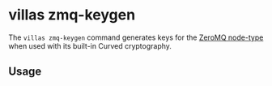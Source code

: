 # villas zmq-keygen

The `villas zmq-keygen` command generates keys for the [ZeroMQ node-type](../nodes/zeromq.md) when used with its built-in Curved cryptography.

## Usage

``` url="generated/node/usage/villas-zmq-keygen.txt"
```
